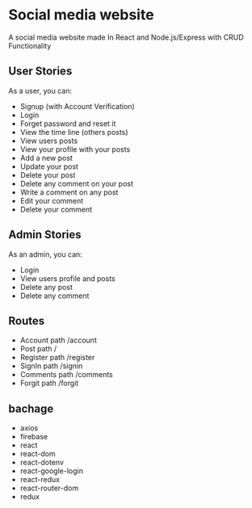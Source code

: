 # Social media website

A social media website made In React and Node.js/Express with CRUD Functionality

## User Stories

As a user, you can:
* Signup (with Account Verification)
* Login
* Forget password and reset it
* View the time line (others posts)
* View users posts
* View your profile with your posts
* Add a new post
* Update your post
* Delete your post
* Delete any comment on your post
* Write a comment on any post
* Edit your comment
* Delete your comment

## Admin Stories
As an admin, you can:
* Login
* View users profile and posts
* Delete any post
* Delete any comment


## Routes

* Account  path /account
* Post  path  /
* Register   path  /register
* SignIn   path  /signin
* Comments   path  /comments
* Forgit   path   /forgit

        
## bachage

* axios
* firebase
* react
* react-dom
* react-dotenv
* react-google-login
* react-redux
* react-router-dom
* redux